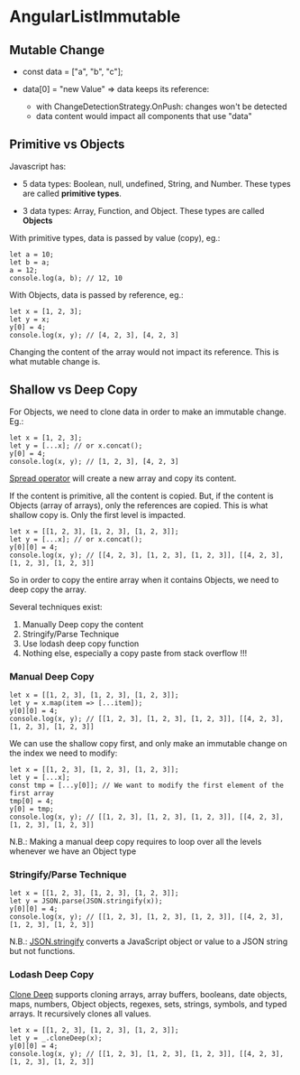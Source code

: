 # AngularListImmutable

## Mutable Change

- const data = ["a", "b", "c"];
- data[0] = "new Value" => data keeps its reference:

  - with ChangeDetectionStrategy.OnPush: changes won't be detected
  - data content would impact all components that use "data"

## Primitive vs Objects

Javascript has:

- 5 data types: Boolean, null, undefined, String, and Number. These types are called **primitive types**.

- 3 data types: Array, Function, and Object. These types are called **Objects**

With primitive types, data is passed by value (copy), eg.:

```JS
let a = 10;
let b = a;
a = 12;
console.log(a, b); // 12, 10
```

With Objects, data is passed by reference, eg.:

```JS
let x = [1, 2, 3];
let y = x;
y[0] = 4;
console.log(x, y); // [4, 2, 3], [4, 2, 3]
```

Changing the content of the array would not impact its reference. This is what mutable change is.

## Shallow vs Deep Copy

For Objects, we need to clone data in order to make an immutable change. Eg.:

```JS
let x = [1, 2, 3];
let y = [...x]; // or x.concat();
y[0] = 4;
console.log(x, y); // [1, 2, 3], [4, 2, 3]
```

[Spread operator](https://developer.mozilla.org/en-US/docs/Web/JavaScript/Reference/Operators/Spread_syntax) will create a new array and copy its content.

If the content is primitive, all the content is copied. But, if the content is Objects (array of arrays), only the references are copied. This is what shallow copy is. Only the first level is impacted.

```JS
let x = [[1, 2, 3], [1, 2, 3], [1, 2, 3]];
let y = [...x]; // or x.concat();
y[0][0] = 4;
console.log(x, y); // [[4, 2, 3], [1, 2, 3], [1, 2, 3]], [[4, 2, 3], [1, 2, 3], [1, 2, 3]]
```

So in order to copy the entire array when it contains Objects, we need to deep copy the array.

Several techniques exist:

1. Manually Deep copy the content
1. Stringify/Parse Technique
1. Use lodash deep copy function
1. Nothing else, especially a copy paste from stack overflow !!!

### Manual Deep Copy

```JS
let x = [[1, 2, 3], [1, 2, 3], [1, 2, 3]];
let y = x.map(item => [...item]);
y[0][0] = 4;
console.log(x, y); // [[1, 2, 3], [1, 2, 3], [1, 2, 3]], [[4, 2, 3], [1, 2, 3], [1, 2, 3]]
```

We can use the shallow copy first, and only make an immutable change on the index we need to modify:

```JS
let x = [[1, 2, 3], [1, 2, 3], [1, 2, 3]];
let y = [...x];
const tmp = [...y[0]]; // We want to modify the first element of the first array
tmp[0] = 4;
y[0] = tmp;
console.log(x, y); // [[1, 2, 3], [1, 2, 3], [1, 2, 3]], [[4, 2, 3], [1, 2, 3], [1, 2, 3]]
```

N.B.: Making a manual deep copy requires to loop over all the levels whenever we have an Object type

### Stringify/Parse Technique

```JS
let x = [[1, 2, 3], [1, 2, 3], [1, 2, 3]];
let y = JSON.parse(JSON.stringify(x));
y[0][0] = 4;
console.log(x, y); // [[1, 2, 3], [1, 2, 3], [1, 2, 3]], [[4, 2, 3], [1, 2, 3], [1, 2, 3]]
```

N.B.: [JSON.stringify](https://developer.mozilla.org/en-US/docs/Web/JavaScript/Reference/Global_Objects/JSON/stringify) converts a JavaScript object or value to a JSON string but not functions.

### Lodash Deep Copy

[Clone Deep](https://lodash.com/docs/4.17.15#cloneDeep) supports cloning arrays, array buffers, booleans, date objects, maps, numbers, Object objects, regexes, sets, strings, symbols, and typed arrays. It recursively clones all values.

```JS
let x = [[1, 2, 3], [1, 2, 3], [1, 2, 3]];
let y = _.cloneDeep(x);
y[0][0] = 4;
console.log(x, y); // [[1, 2, 3], [1, 2, 3], [1, 2, 3]], [[4, 2, 3], [1, 2, 3], [1, 2, 3]]
```
